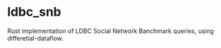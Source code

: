 # ldbc_snb
Rust implementation of LDBC Social Network Banchmark queries, using differetial-dataflow.
